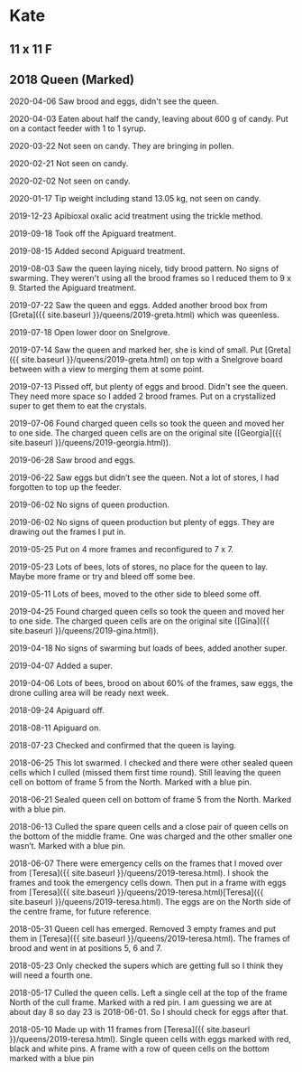# Kate
## 11 x 11 F 
## 2018 Queen (Marked)

2020-04-06 Saw brood and eggs, didn't see the queen.

2020-04-03 Eaten about half the candy, leaving about 600 g of candy.  Put on a contact feeder with 1 to 1 syrup.

2020-03-22 Not seen on candy.  They are bringing in pollen.

2020-02-21 Not seen on candy.

2020-02-02 Not seen on candy.

2020-01-17 Tip weight including stand 13.05 kg, not seen on candy.

2019-12-23 Apibioxal oxalic acid treatment using the trickle method.

2019-09-18 Took off the Apiguard treatment.

2019-08-15 Added second Apiguard treatment. 

2019-08-03 Saw the queen laying nicely, tidy brood pattern.  No signs of swarming.  They weren't using all the brood frames so I reduced them to 9 x 9.  Started the Apiguard treatment.

2019-07-22 Saw the queen and eggs.  Added another brood box from [Greta]({{ site.baseurl }}/queens/2019-greta.html) which was queenless.

2019-07-18 Open lower door on Snelgrove.

2019-07-14 Saw the queen and marked her, she is kind of small.  Put [Greta]({{ site.baseurl }}/queens/2019-greta.html) on top with a Snelgrove board between with a view to merging them at some point.

2019-07-13 Pissed off, but plenty of eggs and brood.  Didn't see the queen.  They need more space so I added 2 brood frames.  Put on a crystallized super to get them to eat the crystals.

2019-07-06 Found charged queen cells so took the queen and moved her to one side.  The charged queen cells are on the original site ([Georgia]({{ site.baseurl }}/queens/2019-georgia.html)).

2019-06-28 Saw brood and eggs.

2019-06-22 Saw eggs but didn’t see the queen.  Not a lot of stores, I had forgotten to top up the feeder.

2019-06-02 No signs of queen production.

2019-06-02 No signs of queen production but plenty of eggs.  They are drawing out the frames I put in.

2019-05-25 Put on 4 more frames and reconfigured to 7 x 7.

2019-05-23 Lots of bees, lots of stores, no place for the queen to lay.  Maybe more frame or try and bleed off some bee.

2019-05-11 Lots of bees, moved to the other side to bleed some off.

2019-04-25 Found charged queen cells so took the queen and moved her to one side.  The charged queen cells are on the original site ([Gina]({{ site.baseurl }}/queens/2019-gina.html)).

2019-04-18 No signs of swarming but loads of bees, added another super.

2019-04-07 Added a super.

2019-04-06 Lots of bees, brood on about 60% of the frames, saw eggs, the drone culling area will be ready next week.

2018-09-24 Apiguard off.

2018-08-11 Apiguard on.

2018-07-23 Checked and confirmed that the queen is laying.

2018-06-25 This lot swarmed.  I checked and there were other sealed queen cells which I culled (missed them first time round).  Still leaving the queen cell on bottom of frame 5 from the North.  Marked with a blue pin.

2018-06-21 Sealed queen cell on bottom of frame 5 from the North.  Marked with a blue pin.

2018-06-13  Culled the spare queen cells and a close pair of queen cells on the bottom of the middle frame.  One was charged and the other smaller one wasn’t.  Marked with a blue pin.

2018-06-07 There were emergency cells on the frames that I moved over from [Teresa]({{ site.baseurl }}/queens/2019-teresa.html).  I shook the frames and took the emergency cells down.  Then put in a frame with eggs from [Teresa]({{ site.baseurl }}/queens/2019-teresa.html)[Teresa]({{ site.baseurl }}/queens/2019-teresa.html).  The eggs are on the North side of the centre frame, for future reference.

2018-05-31 Queen cell has emerged.  Removed 3 empty frames and put them in [Teresa]({{ site.baseurl }}/queens/2019-teresa.html).  The frames of brood and went in at positions 5, 6 and 7.

2018-05-23 Only checked the supers which are getting full so I think they will need a fourth one.

2018-05-17 Culled the queen cells.  Left a single cell at the top of the frame North of the cull frame.  Marked with a red pin.  I am guessing we are at about day 8 so day 23 is 2018-06-01.  So I should check for eggs after that.

2018-05-10 Made up with 11 frames from [Teresa]({{ site.baseurl }}/queens/2019-teresa.html).  Single queen cells with eggs marked with red, black and white pins.  A frame with a row of queen cells on the bottom marked with a blue pin
